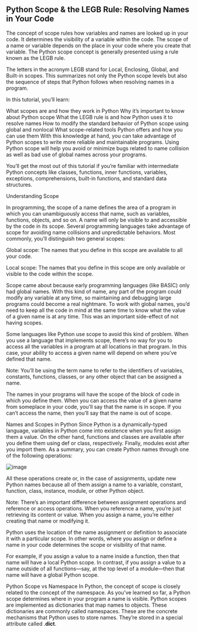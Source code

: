 ## Python Scope & the LEGB Rule: Resolving Names in Your Code

The concept of scope rules how variables and names are looked up in your code. It determines the visibility of a variable within the code.
The scope of a name or variable depends on the place in your code where you create that variable. 
The Python scope concept is generally presented using a rule known as the LEGB rule.

The letters in the acronym LEGB stand for Local, Enclosing, Global, and Built-in scopes. 
This summarizes not only the Python scope levels but also the sequence of steps that Python follows when resolving names in a program.

In this tutorial, you’ll learn:

What scopes are and how they work in Python
Why it’s important to know about Python scope
What the LEGB rule is and how Python uses it to resolve names
How to modify the standard behavior of Python scope using global and nonlocal
What scope-related tools Python offers and how you can use them
With this knowledge at hand, you can take advantage of Python scopes to write more reliable and maintainable programs. Using Python scope will
help you avoid or minimize bugs related to name collision as well as bad use of global names across your programs.

You’ll get the most out of this tutorial if you’re familiar with intermediate Python concepts like classes, functions, inner functions, variables,
exceptions, comprehensions, built-in functions, and standard data structures.


Understanding Scope

In programming, the scope of a name defines the area of a program in which you can unambiguously access that name, 
such as variables, functions, objects, and so on. A name will only be visible to and accessible by the code in its scope. Several programming languages
take advantage of scope for avoiding name collisions and unpredictable behaviors. Most commonly, you’ll distinguish two general scopes:

Global scope: The names that you define in this scope are available to all your code.

Local scope: The names that you define in this scope are only available or visible to the code within the scope.

Scope came about because early programming languages (like BASIC) only had global names. With this kind of name,
any part of the program could modify any variable at any time, so maintaining and debugging large programs could become
a real nightmare. To work with global names, you’d need to keep all the code in mind at the same time to know what the value of a given name is at any time.
This was an important side-effect of not having scopes.

Some languages like Python use scope to avoid this kind of problem. When you use a language that implements scope,
there’s no way for you to access all the variables in a program at all locations in that program. In this case,
your ability to access a given name will depend on where you’ve defined that name.

Note: You’ll be using the term name to refer to the identifiers of variables, constants, functions, classes,
or any other object that can be assigned a name.

The names in your programs will have the scope of the block of code in which you define them. When you can access the value of a given name from someplace in your code,
you’ll say that the name is in scope. If you can’t access the name, then you’ll say that the name is out of scope.

Names and Scopes in Python
Since Python is a dynamically-typed language, variables in Python come into existence when you first assign them a value.
On the other hand, functions and classes are available after you define them using def or class, respectively. Finally, modules exist after you import them. As a summary,
you can create Python names through one of the following operations:

![image](https://user-images.githubusercontent.com/79086986/121821435-95cd6900-cca1-11eb-826a-c9a2aa4d274d.png)

All these operations create or, in the case of assignments, update new Python names because all of them assign a name to a variable, constant, function, class, instance, module, or other Python object.

Note: There’s an important difference between assignment operations and reference or access operations. When you reference a name, you’re just retrieving its content or value. When you assign a name, you’re either creating that name or modifying it.

Python uses the location of the name assignment or definition to associate it with a particular scope. In other words, where you assign or define a name in your code determines the scope or visibility of that name.

For example, if you assign a value to a name inside a function, then that name will have a local Python scope. In contrast, if you assign a value to a name outside of all functions—say, at the top level of a module—then that name will have a global Python scope.

Python Scope vs Namespace
In Python, the concept of scope is closely related to the concept of the namespace. As you’ve learned so far, a Python scope determines where in your program a name is visible. Python scopes are implemented as dictionaries that map names to objects. These dictionaries are commonly called namespaces. These are the concrete mechanisms that Python uses to store names. They’re stored in a special attribute called .__dict__.
